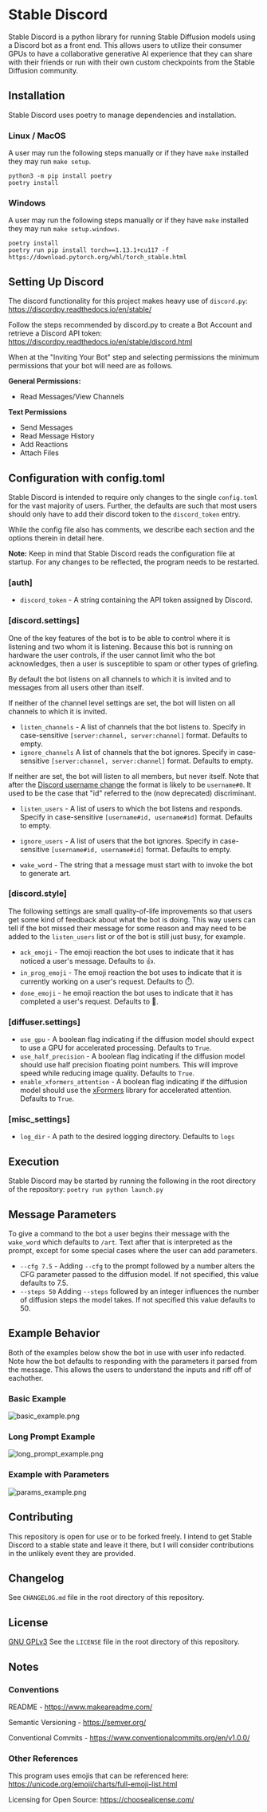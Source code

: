 # Stable Discord
Stable Discord is a python library for running Stable Diffusion models using a Discord bot as a front end. This allows users to utilize their consumer GPUs to have a collaborative generative AI experience that they can share with their friends or run with their own custom checkpoints from the Stable Diffusion community.

## Installation
Stable Discord uses poetry to manage dependencies and installation. 

### Linux / MacOS
A user may run the following steps manually or if they have `make` installed they may run `make setup`.

	python3 -m pip install poetry
	poetry install

### Windows
A user may run the following steps manually or if they have `make` installed they may run `make setup.windows`.

	poetry install
	poetry run pip install torch==1.13.1+cu117 -f https://download.pytorch.org/whl/torch_stable.html

## Setting Up Discord
The discord functionality for this project makes heavy use of `discord.py`: https://discordpy.readthedocs.io/en/stable/

Follow the steps recommended by discord.py to create a Bot Account and retrieve a Discord API token: https://discordpy.readthedocs.io/en/stable/discord.html

When at the "Inviting Your Bot" step and selecting permissions the minimum permissions that your bot will need are as follows.

**General Permissions:**
- Read Messages/View Channels

**Text Permissions**
- Send Messages
- Read Message History
- Add Reactions
- Attach Files
## Configuration with config.toml
Stable Discord is intended to require only changes to the single `config.toml` for the vast majority of users. Further, the defaults are such that most users should only have to add their discord token to the `discord_token` entry.

While the config file also has comments, we describe each section and the options therein in detail here.

**Note:** Keep in mind that Stable Discord reads the configuration file at startup. For any changes to be reflected, the program needs to be restarted.
### \[auth\]
- `discord_token` - A string containing the API token assigned by Discord.

### \[discord.settings\]
One of the key features of the bot is to be able to control where it is listening and two whom it is listening. Because this bot is running on hardware the user controls, if the user cannot limit who the bot acknowledges, then a user is susceptible to spam or other types of griefing.

By default the bot listens on all channels to which it is invited and to messages from all users other than itself.

If neither of the channel level settings are set, the bot will listen on all channels to which it is invited.
- `listen_channels` - A list of channels that the bot listens to. Specify in case-sensitive `[server:channel, server:channel]` format. Defaults to empty.
- `ignore_channels`  A list of channels that the bot ignores. Specify in case-sensitive `[server:channel, server:channel]` format. Defaults to empty.

If neither are set, the bot will listen to all members, but never itself. Note that after the [Discord username change](https://discord.com/blog/usernames) the format is likely to be `username#0`. It used to be the case that "id" referred to the (now deprecated) discriminant.
- `listen_users` - A list of users to which the bot listens and responds. Specify in case-sensitive `[username#id, username#id]` format. Defaults to empty.
- `ignore_users` - A list of users that the bot ignores. Specify in case-sensitive `[username#id, username#id]` format. Defaults to empty.

- `wake_word` - The string that a message must start with to invoke the bot to generate art.
### \[discord.style\]
The following settings are small quality-of-life improvements so that users get some kind of feedback about what the bot is doing. This way users can tell if the bot missed their message for some reason and may need to be added to the `listen_users` list or of the bot is still just busy, for example.
- `ack_emoji` - The emoji reaction the bot uses to indicate that it has noticed a user's message. Defaults to 👍.
- `in_prog_emoji` - The emoji reaction the bot uses to indicate that it is currently working on a user's request. Defaults to ⏱️.
- `done_emoji` - he emoji reaction the bot uses to indicate that it has completed a user's request. Defaults to 💯.
### \[diffuser.settings\]
- `use_gpu` - A boolean flag indicating if the diffusion model should expect to use a GPU for accelerated processing. Defaults to `True`.
- `use_half_precision` - A boolean flag indicating if the diffusion model should use half precision floating point numbers. This will improve speed while reducing image quality. Defaults to `True`.
- `enable_xformers_attention` - A boolean flag indicating if the diffusion model should use the [xFormers](https://github.com/facebookresearch/xformers) library for accelerated attention. Defaults to `True`.
### \[misc_settings\]
- `log_dir`  - A path to the desired logging directory. Defaults to `logs`

## Execution
Stable Discord may be started by running the following in the root directory of the repository:
`poetry run python launch.py`

## Message Parameters
To give a command to the bot a user begins their message with the `wake_word` which defaults to `/art`. Text after that is interpreted as the prompt, except for some special cases where the user can add parameters.

- `--cfg 7.5` - Adding `--cfg` to the prompt followed by a number alters the CFG parameter passed to the diffusion model. If not specified, this value defaults to 7.5.
- `--steps 50` Adding `--steps` followed by an integer influences the number of diffusion steps the model takes. If not specified this value defaults to 50.
## Example Behavior
Both of the examples below show the bot in use with user info redacted. Note how the bot defaults to responding with the parameters it parsed from the message. This allows the users to understand the inputs and riff off of eachother.

### Basic Example
![basic_example.png](assets/basic_example.png)

### Long Prompt Example
![long_prompt_example.png](assets/long_prompt_example.png)

### Example with Parameters
![params_example.png](assets/params_example.png)

## Contributing
This repository is open for use or to be forked freely. I intend to get Stable Discord to a stable state and leave it there, but I will consider contributions in the unlikely event they are provided.

## Changelog
See `CHANGELOG.md` file in the root directory of this repository. 

## License
[GNU GPLv3](https://choosealicense.com/licenses/gpl-3.0/)
See the `LICENSE` file in the root directory of this repository. 

## Notes
### Conventions
README - https://www.makeareadme.com/

Semantic Versioning - https://semver.org/

Conventional Commits - https://www.conventionalcommits.org/en/v1.0.0/

### Other References
This program uses emojis that can be referenced here: https://unicode.org/emoji/charts/full-emoji-list.html

Licensing for Open Source: https://choosealicense.com/
